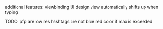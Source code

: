 additional features:
    viewbinding
    UI design
    view automatically shifts up when typing

TODO:
    pfp are low res
    hashtags are not blue
    red color if max is exceeded